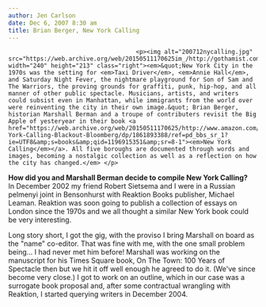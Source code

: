 ```yaml
---
author: Jen Carlson
date: Dec 6, 2007 8:30 am
title: Brian Berger, New York Calling
---
```


	
										<p><img alt="200712nycalling.jpg" src="https://web.archive.org/web/20150511170625im_/http://gothamist.com/attachments/arts_jen/200712nycalling.jpg" width="240" height="213" class="right"><em>&quot;New York City in the 1970s was the setting for <em>Taxi Driver</em>, <em>Annie Hall</em>, and Saturday Night Fever, the nightmare playground for Son of Sam and The Warriors, the proving grounds for graffiti, punk, hip-hop, and all manner of other public spectacle. Musicians, artists, and writers could subsist even in Manhattan, while immigrants from the world over were reinventing the city in their own image.&quot; Brian Berger, historian Marshall Berman and a troupe of contributers revisit the Big Apple of yesteryear in their book <a href="https://web.archive.org/web/20150511170625/http://www.amazon.com/New-York-Calling-Blackout-Bloomberg/dp/1861893388/ref=pd_bbs_sr_1?ie=UTF8&amp;s=books&amp;qid=1196915351&amp;sr=8-1"><em>New York Calling</em></a>. All five boroughs are documented through words and images, becoming a nostalgic collection as well as a reflection on how the city has changed.</em> </p>

<p><strong>How did you and Marshall Berman decide to compile New York Calling?</strong>  <br>
In December 2002 my friend Robert Sietsema and I were in a Russian pelmenyi joint in Bensonhurst with Reaktion Books publisher, Michael Leaman. Reaktion was soon going to publish a collection of essays on London since the 1970s and we all thought a similar New York book could be very interesting.  </p>

<p>Long story short, I got the gig, with the proviso I bring Marshall on board as the &quot;name&quot; co-editor. That was fine with me, with the one small problem being... I had never met him before! Marshall was working on the manuscript for his Times Square book, On The Town: 100 Years of Spectacle then but we hit it off well enough he agreed to do it. (We&apos;ve since become very close.) I got to work on an outline, which in our case was a surrogate book proposal and, after some contractual wrangling with Reaktion, I started querying writers in December 2004.  </p>					
										
									
				